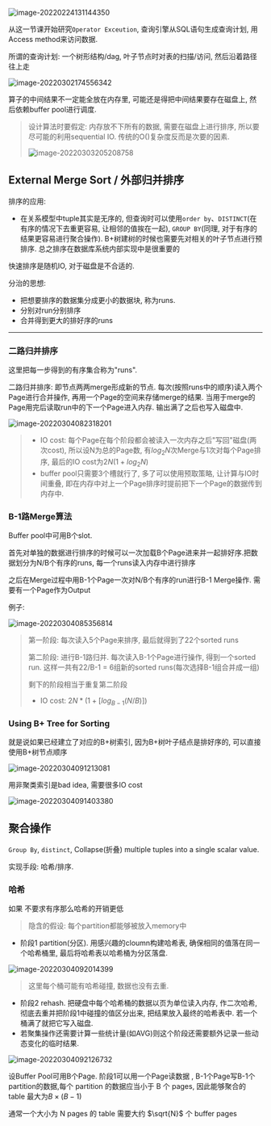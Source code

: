 ![image-20220224131144350](db8.assets/image-20220224131144350.png)



从这一节课开始研究`Operator Exceution`, 查询引擎从SQL语句生成查询计划, 用Access method来访问数据.

所谓的查询计划: 一个树形结构/dag, 叶子节点时对表的扫描/访问, 然后沿着路径往上走 





![image-20220302174556342](db8.assets/image-20220302174556342.png)

 算子的中间结果不一定能全放在内存里, 可能还是得把中间结果要存在磁盘上, 然后依赖buffer pool进行调度.

> 设计算法时要假定: 内存放不下所有的数据,  需要在磁盘上进行排序, 所以要尽可能的利用sequential IO. 传统的O()复杂度反而是次要的因素.
>
> ![image-20220303205208758](db8.assets/image-20220303205208758.png)

## External Merge Sort / 外部归并排序

排序的应用: 

* 在关系模型中tuple其实是无序的, 但查询时可以使用`order by`、`DISTINCT`(在有序的情况下去重更容易, 让相邻的值挨在一起), `GROUP BY`(同理, 对于有序的结果更容易进行聚合操作). B+树建树的时候也需要先对相关的叶子节点进行预排序. 总之排序在数据库系统内部实现中是很重要的

快速排序是随机IO, 对于磁盘是不合适的.

分治的思想:

* 把想要排序的数据集分成更小的数据块, 称为runs. 
* 分别对run分别排序
* 合并得到更大的排好序的runs

---

### 二路归并排序

这里把每一步得到的有序集合称为"runs".

二路归并排序: 即节点两两merge形成新的节点. 每次(按照runs中的顺序)读入两个Page进行合并操作, 再用一个Page的空间来存储merge的结果. 当用于merge的Page用完后读取run中的下一个Page进入内存. 输出满了之后也写入磁盘中.

![image-20220304082318201](db8.assets/image-20220304082318201.png)

> * IO cost: 每个Page在每个阶段都会被读入一次内存之后"写回"磁盘(两次cost), 所以设N为总的Page数, 有$log_2N$次Merge与1次对每个Page排序, 最后的IO cost为$2N(1 + log_2N)$
> * buffer pool只需要3个槽就行了, 多了可以使用预取策略, 让计算与IO时间重叠, 即在内存中对上一个Page排序时提前把下一个Page的数据传到内存中.

### B-1路Merge算法

Buffer pool中可用B个slot. 

首先对单独的数据进行排序的时候可以一次加载B个Page进来并一起排好序.把数据划分为N/B个有序的runs, 每一个runs读入内存中进行排序

之后在Merge过程中用B-1个Page一次对N/B个有序的run进行B-1 Merge操作. 需要有一个Page作为Output

例子:

![image-20220304085356814](db8.assets/image-20220304085356814.png)

> 第一阶段: 每次读入5个Page来排序, 最后就得到了22个sorted runs
>
> 第二阶段: 进行B-1路归并. 每次读入B-1个Page进行操作, 得到一个sorted run. 这样一共有22/B-1 = 6组新的sorted runs(每次选择B-1组合并成一组)
>
> 剩下的阶段相当于重复第二阶段
>
> * IO cost: $2N * (1 + [log_{B-1}(N/B)])$​

### Using B+ Tree for Sorting

就是说如果已经建立了对应的B+树索引, 因为B+树叶子结点是排好序的, 可以直接使用B+树节点顺序

![image-20220304091213081](db8.assets/image-20220304091213081.png)

用非聚类索引是bad idea, 需要很多IO cost

![image-20220304091403380](db8.assets/image-20220304091403380.png)

## 聚合操作

`Group By`,  `distinct`, Collapse(折叠) multiple tuples into a single scalar value.

实现手段: 哈希/排序. 

### 哈希

如果 不要求有序那么哈希的开销更低

>  隐含的假设: 每个partition都能够被放入memory中

* 阶段1 partition(分区). 用感兴趣的cloumn构建哈希表, 确保相同的值落在同一个哈希桶里, 最后将哈希表以哈希桶为分区落盘.

![image-20220304092014399](db8.assets/image-20220304092014399.png)

> 这里每个桶可能有哈希碰撞, 数据也没有去重.

* 阶段2 rehash. 把硬盘中每个哈希桶的数据以页为单位读入内存, 作二次哈希, 彻底去重并把阶段1中碰撞的值区分出来, 把结果放入最终的哈希表中. 若一个桶满了就把它写入磁盘. 
* 若聚集操作还需要计算一些统计量(如AVG)则这个阶段还需要额外记录一些动态变化的临时结果.

![image-20220304092126732](db8.assets/image-20220304092126732.png)

设Buffer Pool可用B个Page. 阶段1可以用一个Page读数据 , B-1个Page写B-1个partition的数据,每个 partition 的数据应当小于 B 个 pages, 因此能够聚合的 table 最大为$B \times (B-1)$

通常一个大小为 N pages 的 table 需要大约 $\sqrt{N}$ 个 buffer pages

